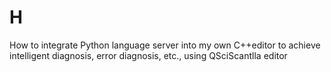 # H
How to integrate Python language server into my own C++editor to achieve intelligent diagnosis, error diagnosis, etc., using QSciScantlla editor

